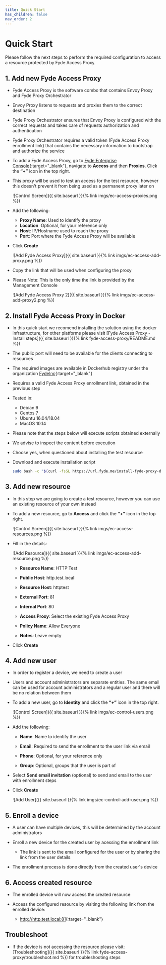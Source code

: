 ```yaml
---
title: Quick Start
has_children: false
nav_order: 2
---
```

# Quick Start

Please follow the next steps to perform the required configuration to access a resource protected by Fyde Access Proxy.

## 1. Add new Fyde Access Proxy

- Fyde Access Proxy is the software combo that contains Envoy Proxy and Fyde Proxy Orchestrator

- Envoy Proxy listens to requests and proxies them to the correct destination

- Fyde Proxy Orchestrator ensures that Envoy Proxy is configured with the correct requests and takes care of requests authorization and authentication

- Fyde Proxy Orchestrator requires a valid token (Fyde Access Proxy enrollment link) that contains the necessary information to bootstrap and authorize the service

- To add a Fyde Access Proxy, go to [Fyde Enterprise Console](http://enterprise.fyde.com){:target="_blank"}, navigate to **Access** and then **Proxies**. Click the **“+”** icon in the top right.

- This proxy will be used to test an access for the test resource, however this doesn't prevent it from being used as a permanent proxy later on

    ![Control Screen]({{ site.baseurl }}{% link imgs/ec-access-proxies.png %})

- Add the following:

  - **Proxy Name**: Used to identify the proxy
  - **Location**: Optional, for your reference only
  - **Host**: IP/Hostname used to reach the proxy
  - **Port**: Port where the Fyde Access Proxy will be available

- Click **Create**

    ![Add Fyde Access Proxy]({{ site.baseurl }}{% link imgs/ec-access-add-proxy.png %})

- Copy the link that will be used when configuring the proxy

- Please Note: This is the only time the link is provided by the Management Console

    ![Add Fyde Access Proxy 2]({{ site.baseurl }}{% link imgs/ec-access-add-proxy2.png %})

## 2. Install Fyde Access Proxy in Docker

- In this quick start we recomend installing the solution using the docker infrastructure, for other platforms please visit [Fyde Access Proxy - Install steps]({{ site.baseurl }}{% link fyde-access-proxy/README.md %})

- The public port will need to be available for the clients connecting to resources

- The required images are available in Dockerhub registry under the organization [FydeInc](https://url.fyde.me/docker){:target="_blank"}

- Requires a valid Fyde Access Proxy enrollment link, obtained in the previous step

- Tested in:

  - Debian 9
  - Centos 7
  - Ubuntu 16.04/18.04
  - MacOS 10.14

- Please note that the steps below will execute scripts obtained externally

- We advise to inspect the content before execution

- Choose yes, when questioned about installing the test resource

- Download and execute installation script

    ```sh
    sudo bash -c "$(curl -fsSL https://url.fyde.me/install-fyde-proxy-docker)"
    ```

## 3. Add new resource

- In this step we are going to create a test resource, however you can use an existing resource of your own instead

- To add a new resource, go to **Access** and click the **“+”** icon in the top right.

  ![Control Screen]({{ site.baseurl }}{% link imgs/ec-access-resources.png %})

- Fill in the details:

  ![Add Resource]({{ site.baseurl }}{% link imgs/ec-access-add-resource.png %})

  - **Resource Name**: HTTP Test

  - **Public Host**: http.test.local

  - **Resource Host**: httptest

  - **External Port**: 81

  - **Internal Port**: 80

  - **Access Proxy**: Select the existing Fyde Access Proxy

  - **Policy Name**: Allow Everyone

  - **Notes**: Leave empty

- Click **Create**

## 4. Add new user

- In order to register a device, we need to create a user

- Users and account administrators are separate entities. The same email can be used for account administrators and a regular user and there will be no relation between them

- To add a new user, go to **Identity**  and click the **“+”** icon in the top right.

  ![Control Screen]({{ site.baseurl }}{% link imgs/ec-control-users.png %})

- Add the following:

  - **Name**: Name to identify the user

  - **Email**: Required to send the enrollment to the user link via email

  - **Phone**: Optional, for your reference only

  - **Group**: Optional, groups that the user is part of

- Select **Send email invitation** (optional) to send and email to the user with enrollment steps

- Click **Create**

  ![Add User]({{ site.baseurl }}{% link imgs/ec-control-add-user.png %})

## 5. Enroll a device

- A user can have multiple devices, this will be determined by the account administrators

- Enroll a new device for the created user by acessing the enrollment link
  - The link is sent to the email configured for the user or by sharing the link from the user details

- The enrollment process is done directly from the created user's device

## 6. Access created resource

- The enrolled device will now access the created resource

- Access the configured resource by visiting the following link from the enrolled device:

  - <http://http.test.local:81>{:target="_blank"}

## Troubleshoot

- If the device is not accessing the resource please visit: [Troubleshooting]({{ site.baseurl }}{% link fyde-access-proxy/troubleshoot.md %}) for troubleshooting steps
